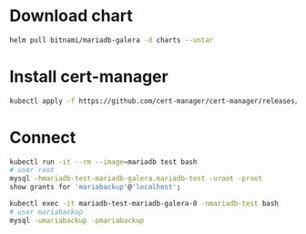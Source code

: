 # Download chart
```sh
helm pull bitnami/mariadb-galera -d charts --untar
```

# Install cert-manager
```sh
kubectl apply -f https://github.com/cert-manager/cert-manager/releases/download/v1.10.0/cert-manager.yaml
```

# Connect
```sh
kubectl run -it --rm --image=mariadb test bash
# user root
mysql -hmariadb-test-mariadb-galera.mariadb-test -uroot -proot
show grants for 'mariabackup'@'localhost';
```

```sh
kubectl exec -it mariadb-test-mariadb-galera-0 -nmariadb-test bash
# user mariabackup
mysql -umariabackup -pmariabackup
```
